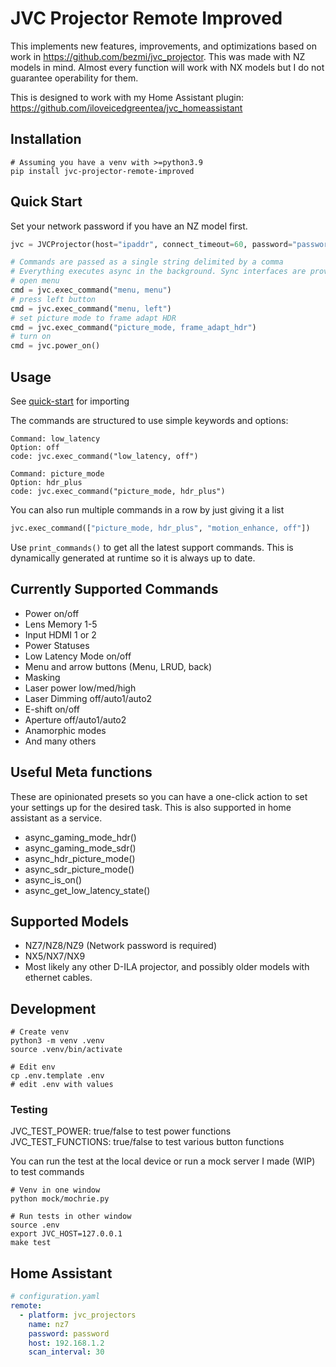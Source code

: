 # JVC Projector Remote Improved

This implements new features, improvements, and optimizations based on work in https://github.com/bezmi/jvc_projector. This was made with NZ models in mind. Almost every function will work with NX models but I do not guarantee operability for them.

This is designed to work with my Home Assistant plugin: https://github.com/iloveicedgreentea/jvc_homeassistant

## Installation

```
# Assuming you have a venv with >=python3.9
pip install jvc-projector-remote-improved
```

## Quick Start

Set your network password if you have an NZ model first.

```python
jvc = JVCProjector(host="ipaddr", connect_timeout=60, password="password")

# Commands are passed as a single string delimited by a comma
# Everything executes async in the background. Sync interfaces are provided
# open menu
cmd = jvc.exec_command("menu, menu")
# press left button
cmd = jvc.exec_command("menu, left")
# set picture mode to frame adapt HDR
cmd = jvc.exec_command("picture_mode, frame_adapt_hdr")
# turn on
cmd = jvc.power_on()
```

## Usage

See [quick-start](#quick-start) for importing

The commands are structured to use simple keywords and options:

```text
Command: low_latency
Option: off
code: jvc.exec_command("low_latency, off")
```

```text
Command: picture_mode
Option: hdr_plus
code: jvc.exec_command("picture_mode, hdr_plus")
```

You can also run multiple commands in a row by just giving it a list

```python
jvc.exec_command(["picture_mode, hdr_plus", "motion_enhance, off"])
```

Use `print_commands()` to get all the latest support commands. This is dynamically generated at runtime so it is always up to date.

## Currently Supported Commands

- Power on/off
- Lens Memory 1-5
- Input HDMI 1 or 2
- Power Statuses
- Low Latency Mode on/off
- Menu and arrow buttons (Menu, LRUD, back)
- Masking
- Laser power low/med/high
- Laser Dimming off/auto1/auto2
- E-shift on/off
- Aperture off/auto1/auto2
- Anamorphic modes
- And many others

## Useful Meta functions

These are opinionated presets so you can have a one-click action to set your settings up for the desired task. This is also supported in home assistant as a service.

- async_gaming_mode_hdr()
- async_gaming_mode_sdr()
- async_hdr_picture_mode()
- async_sdr_picture_mode()
- async_is_on()
- async_get_low_latency_state()

## Supported Models

- NZ7/NZ8/NZ9 (Network password is required)
- NX5/NX7/NX9
- Most likely any other D-ILA projector, and possibly older models with ethernet cables.

## Development

```shell
# Create venv
python3 -m venv .venv
source .venv/bin/activate
```

```shell
# Edit env
cp .env.template .env
# edit .env with values
```

### Testing
JVC_TEST_POWER: true/false to test power functions
JVC_TEST_FUNCTIONS: true/false to test various button functions

You can run the test at the local device or run a mock server I made (WIP) to test commands

```shell
# Venv in one window
python mock/mochrie.py
```

```shell
# Run tests in other window
source .env
export JVC_HOST=127.0.0.1  
make test
```

## Home Assistant

```yaml
# configuration.yaml
remote:
  - platform: jvc_projectors
    name: nz7
    password: password
    host: 192.168.1.2
    scan_interval: 30
```
